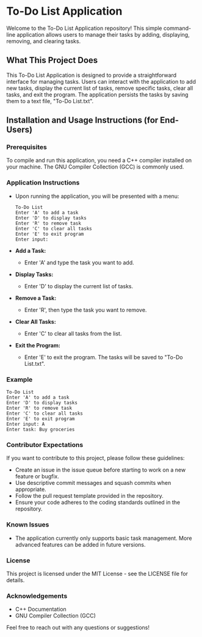 # To-Do List Application

Welcome to the To-Do List Application repository! This simple command-line application allows users to manage their tasks by adding, displaying, removing, and clearing tasks.

## What This Project Does

This To-Do List Application is designed to provide a straightforward interface for managing tasks. Users can interact with the application to add new tasks, display the current list of tasks, remove specific tasks, clear all tasks, and exit the program. The application persists the tasks by saving them to a text file, "To-Do List.txt".

## Installation and Usage Instructions (for End-Users)

### Prerequisites

To compile and run this application, you need a C++ compiler installed on your machine. The GNU Compiler Collection (GCC) is commonly used.

### Application Instructions

- Upon running the application, you will be presented with a menu:
    ```
    To-Do List
    Enter 'A' to add a task
    Enter 'D' to display tasks
    Enter 'R' to remove task
    Enter 'C' to clear all tasks
    Enter 'E' to exit program
    Enter input:
    ```

- **Add a Task:**
    - Enter 'A' and type the task you want to add.

- **Display Tasks:**
    - Enter 'D' to display the current list of tasks.

- **Remove a Task:**
    - Enter 'R', then type the task you want to remove.

- **Clear All Tasks:**
    - Enter 'C' to clear all tasks from the list.

- **Exit the Program:**
    - Enter 'E' to exit the program. The tasks will be saved to "To-Do List.txt".

### Example

```
To-Do List
Enter 'A' to add a task
Enter 'D' to display tasks
Enter 'R' to remove task
Enter 'C' to clear all tasks
Enter 'E' to exit program
Enter input: A
Enter task: Buy groceries
```

### Contributor Expectations

If you want to contribute to this project, please follow these guidelines:

- Create an issue in the issue queue before starting to work on a new feature or bugfix.
- Use descriptive commit messages and squash commits when appropriate.
- Follow the pull request template provided in the repository.
- Ensure your code adheres to the coding standards outlined in the repository.

### Known Issues

- The application currently only supports basic task management. More advanced features can be added in future versions.

### License

This project is licensed under the MIT License - see the LICENSE file for details.

### Acknowledgements

- C++ Documentation
- GNU Compiler Collection (GCC)

Feel free to reach out with any questions or suggestions!
